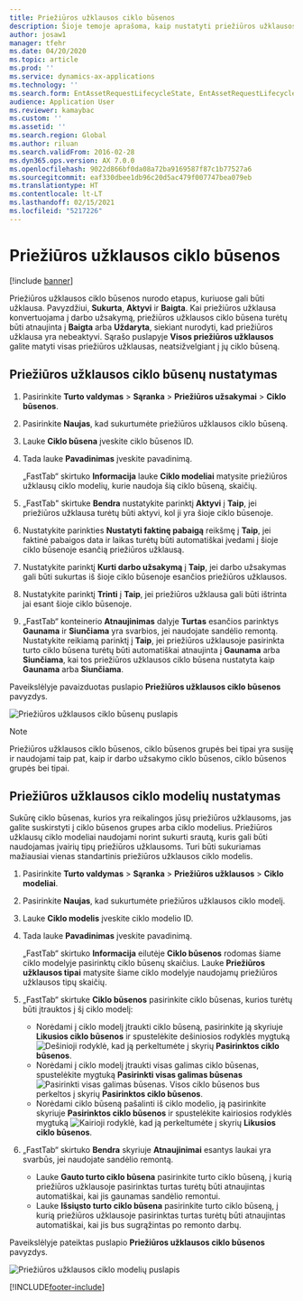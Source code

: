 ```yaml
---
title: Priežiūros užklausos ciklo būsenos
description: Šioje temoje aprašoma, kaip nustatyti priežiūros užklausos ciklo būsenas modulyje „Turto valdymas“.
author: josaw1
manager: tfehr
ms.date: 04/20/2020
ms.topic: article
ms.prod: ''
ms.service: dynamics-ax-applications
ms.technology: ''
ms.search.form: EntAssetRequestLifecycleState, EntAssetRequestLifecycleModel
audience: Application User
ms.reviewer: kamaybac
ms.custom: ''
ms.assetid: ''
ms.search.region: Global
ms.author: riluan
ms.search.validFrom: 2016-02-28
ms.dyn365.ops.version: AX 7.0.0
ms.openlocfilehash: 9022d866bf0da08a72ba9169587f87c1b77527a6
ms.sourcegitcommit: eaf330dbee1db96c20d5ac479f007747bea079eb
ms.translationtype: HT
ms.contentlocale: lt-LT
ms.lasthandoff: 02/15/2021
ms.locfileid: "5217226"
---
```

# <a name="maintenance-request-lifecycle-states"></a>Priežiūros užklausos ciklo būsenos

[!include [banner](../../includes/banner.md)]

 


Priežiūros užklausos ciklo būsenos nurodo etapus, kuriuose gali būti užklausa. Pavyzdžiui, **Sukurta**, **Aktyvi** ir **Baigta**. Kai priežiūros užklausa konvertuojama į darbo užsakymą, priežiūros užklausos ciklo būsena turėtų būti atnaujinta į **Baigta** arba **Uždaryta**, siekiant nurodyti, kad priežiūros užklausa yra nebeaktyvi. Sąrašo puslapyje **Visos priežiūros užklausos** galite matyti visas priežiūros užklausas, neatsižvelgiant į jų ciklo būseną.

## <a name="set-up-maintenance-request-lifecycle-states"></a>Priežiūros užklausos ciklo būsenų nustatymas

1. Pasirinkite **Turto valdymas** \> **Sąranka** \> **Priežiūros užsakymai** \> **Ciklo būsenos**.
2. Pasirinkite **Naujas**, kad sukurtumėte priežiūros užklausos ciklo būseną.
3. Lauke **Ciklo būsena** įveskite ciklo būsenos ID.
4. Tada lauke **Pavadinimas** įveskite pavadinimą.

    „FastTab“ skirtuko **Informacija** lauke **Ciklo modeliai** matysite priežiūros užklausų ciklo modelių, kurie naudoja šią ciklo būseną, skaičių.

5. „FastTab" skirtuke **Bendra** nustatykite parinktį **Aktyvi** į **Taip**, jei priežiūros užklausa turėtų būti aktyvi, kol ji yra šioje ciklo būsenoje.
6. Nustatykite parinkties **Nustatyti faktinę pabaigą** reikšmę į **Taip**, jei faktinė pabaigos data ir laikas turėtų būti automatiškai įvedami į šioje ciklo būsenoje esančią priežiūros užklausą.
7. Nustatykite parinktį **Kurti darbo užsakymą** į **Taip**, jei darbo užsakymas gali būti sukurtas iš šioje ciklo būsenoje esančios priežiūros užklausos.
8. Nustatykite parinktį **Trinti** į **Taip**, jei priežiūros užklausa gali būti ištrinta jai esant šioje ciklo būsenoje.
9. „FastTab“ konteinerio **Atnaujinimas** dalyje **Turtas** esančios parinktys **Gaunama** ir **Siunčiama** yra svarbios, jei naudojate sandėlio remontą. Nustatykite reikiamą parinktį į **Taip**, jei priežiūros užklausoje pasirinkta turto ciklo būsena turėtų būti automatiškai atnaujinta į **Gaunama** arba **Siunčiama**, kai tos priežiūros užklausos ciklo būsena nustatyta kaip **Gaunama** arba **Siunčiama**.

Paveikslėlyje pavaizduotas puslapio **Priežiūros užklausos ciklo būsenos** pavyzdys.

![Priežiūros užklausos ciklo būsenų puslapis](media/02-setup-for-requests.png)

> [!NOTE]
> Priežiūros užklausos ciklo būsenos, ciklo būsenos grupės bei tipai yra susiję ir naudojami taip pat, kaip ir darbo užsakymo ciklo būsenos, ciklo būsenos grupės bei tipai. 

## <a name="set-up-maintenance-request-lifecycle-models"></a>Priežiūros užklausos ciklo modelių nustatymas

Sukūrę ciklo būsenas, kurios yra reikalingos jūsų priežiūros užklausoms, jas galite suskirstyti į ciklo būsenos grupes arba ciklo modelius. Priežiūros užklausų ciklo modeliai naudojami norint sukurti srautą, kuris gali būti naudojamas įvairių tipų priežiūros užklausoms. Turi būti sukuriamas mažiausiai vienas standartinis priežiūros užklausos ciklo modelis.

1. Pasirinkite **Turto valdymas** \> **Sąranka** \> **Priežiūros užklausos** \> **Ciklo modeliai**.
2. Pasirinkite **Naujas**, kad sukurtumėte priežiūros užklausos ciklo modelį.
3. Lauke **Ciklo modelis** įveskite ciklo modelio ID.
4. Tada lauke **Pavadinimas** įveskite pavadinimą.

    „FastTab“ skirtuko **Informacija** eilutėje **Ciklo būsenos** rodomas šiame ciklo modelyje pasirinktų ciklo būsenų skaičius. Lauke **Priežiūros užklausos tipai** matysite šiame ciklo modelyje naudojamų priežiūros užklausos tipų skaičių.

5. „FastTab“ skirtuke **Ciklo būsenos** pasirinkite ciklo būsenas, kurios turėtų būti įtrauktos į šį ciklo modelį:

    - Norėdami į ciklo modelį įtraukti ciklo būseną, pasirinkite ją skyriuje **Likusios ciklo būsenos** ir spustelėkite dešiniosios rodyklės mygtuką ![Dešinioji rodyklė](media/03-setup-for-requests.png), kad ją perkeltumėte į skyrių **Pasirinktos ciklo būsenos**.
    - Norėdami į ciklo modelį įtraukti visas galimas ciklo būsenas, spustelėkite mygtuką **Pasirinkti visas galimas būsenas** ![Pasirinkti visas galimas būsenas](media/04-setup-for-requests.png). Visos ciklo būsenos bus perkeltos į skyrių **Pasirinktos ciklo būsenos**.
    - Norėdami ciklo būseną pašalinti iš ciklo modelio, ją pasirinkite skyriuje **Pasirinktos ciklo būsenos** ir spustelėkite kairiosios rodyklės mygtuką ![Kairioji rodyklė](media/05-setup-for-requests.png), kad ją perkeltumėte į skyrių **Likusios ciklo būsenos**.

6. „FastTab“ skirtuko **Bendra** skyriuje **Atnaujinimai** esantys laukai yra svarbūs, jei naudojate sandėlio remontą.

    - Lauke **Gauto turto ciklo būsena** pasirinkite turto ciklo būseną, į kurią priežiūros užklausoje pasirinktas turtas turėtų būti atnaujintas automatiškai, kai jis gaunamas sandėlio remontui.
    - Lauke **Išsiųsto turto ciklo būsena** pasirinkite turto ciklo būseną, į kurią priežiūros užklausoje pasirinktas turtas turėtų būti atnaujintas automatiškai, kai jis bus sugrąžintas po remonto darbų.

Paveikslėlyje pateiktas puslapio **Priežiūros užklausos ciklo būsenos** pavyzdys.

![Priežiūros užklausos ciklo modelių puslapis](media/06-setup-for-requests.png)


[!INCLUDE[footer-include](../../../includes/footer-banner.md)]